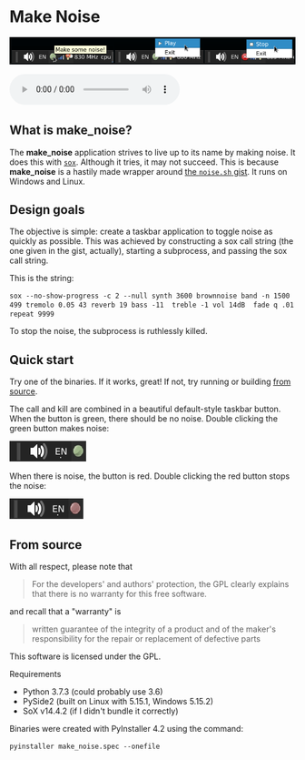 # Make Noise

![the make noise application](extras/overview.png "Make Noise")

<audio src="extras/output.wav" controls autoplay loop></audio>

## What is **make_noise**?
The **make_noise** application strives to live up to its name by
making noise.  It does this with
[`sox`](http://sox.sourceforge.net/Main/HomePage).  Although it tries,
it may not succeed.  This is because **make_noise** is a hastily made
wrapper around [the `noise.sh`
gist](https://gist.github.com/xguse/6259275).  It runs on Windows and
Linux.

## Design goals
The objective is simple: create a taskbar application to toggle noise
as quickly as possible.  This was achieved by constructing a sox call
string (the one given in the gist, actually), starting a subprocess,
and passing the sox call string.

This is the string:

```
sox --no-show-progress -c 2 --null synth 3600 brownnoise band -n 1500 499 tremolo 0.05 43 reverb 19 bass -11  treble -1 vol 14dB  fade q .01 repeat 9999
```

To stop the noise, the subprocess is ruthlessly killed.

## Quick start
Try one of the binaries.  If it works, great!  If not, try running or
building [from source](#From-source).

The call and kill are combined in a beautiful default-style taskbar
button.  When the button is green, there should be no noise.  Double
clicking the green button makes noise:

![a green button](extras/green-button.png "Green Button")

When there is noise, the button is red.  Double clicking the red
button stops the noise:

![a red button](extras/red-button.png "Red Button")

## From source
With all respect, please note that

> For the developers' and authors' protection, the GPL clearly
> explains that there is no warranty for this free software.

and recall that a "warranty" is

> written guarantee of the integrity of a product and of the maker's
> responsibility for the repair or replacement of defective parts

This software is licensed under the GPL.

Requirements

- Python 3.7.3 (could probably use 3.6)
- PySide2 (built on Linux with 5.15.1, Windows 5.15.2)
- SoX v14.4.2 (if I didn't bundle it correctly)

Binaries were created with PyInstaller 4.2 using the command:

```
pyinstaller make_noise.spec --onefile
```
